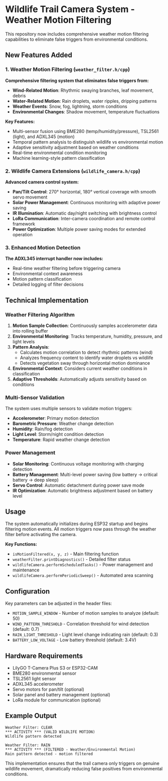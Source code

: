 # Wildlife Trail Camera System - Weather Motion Filtering

This repository now includes comprehensive weather motion filtering capabilities to eliminate false triggers from environmental conditions.

## New Features Added

### 1. Weather Motion Filtering (`weather_filter.h/cpp`)

**Comprehensive filtering system that eliminates false triggers from:**
- **Wind-Related Motion**: Rhythmic swaying branches, leaf movement, debris
- **Water-Related Motion**: Rain droplets, water ripples, dripping patterns  
- **Weather Events**: Snow, fog, lightning, storm conditions
- **Environmental Changes**: Shadow movement, temperature fluctuations

**Key Features:**
- Multi-sensor fusion using BME280 (temp/humidity/pressure), TSL2561 (light), and ADXL345 (motion)
- Temporal pattern analysis to distinguish wildlife vs environmental motion
- Adaptive sensitivity adjustment based on weather conditions
- Real-time environmental condition monitoring
- Machine learning-style pattern classification

### 2. Wildlife Camera Extensions (`wildlife_camera.h/cpp`)

**Advanced camera control system:**
- **Pan/Tilt Control**: 270° horizontal, 180° vertical coverage with smooth servo movement
- **Solar Power Management**: Continuous monitoring with adaptive power saving
- **IR Illumination**: Automatic day/night switching with brightness control
- **LoRa Communication**: Inter-camera coordination and remote control framework
- **Power Optimization**: Multiple power saving modes for extended operation

### 3. Enhanced Motion Detection

**The ADXL345 interrupt handler now includes:**
- Real-time weather filtering before triggering camera
- Environmental context awareness
- Motion pattern classification
- Detailed logging of filter decisions

## Technical Implementation

### Weather Filtering Algorithm

1. **Motion Sample Collection**: Continuously samples accelerometer data into rolling buffer
2. **Environmental Monitoring**: Tracks temperature, humidity, pressure, and light levels
3. **Pattern Analysis**: 
   - Calculates motion correlation to detect rhythmic patterns (wind)
   - Analyzes frequency content to identify water droplets vs wildlife
   - Detects vegetation sway through horizontal motion dominance
4. **Environmental Context**: Considers current weather conditions in classification
5. **Adaptive Thresholds**: Automatically adjusts sensitivity based on conditions

### Multi-Sensor Validation

The system uses multiple sensors to validate motion triggers:
- **Accelerometer**: Primary motion detection
- **Barometric Pressure**: Weather change detection  
- **Humidity**: Rain/fog detection
- **Light Level**: Storm/night condition detection
- **Temperature**: Rapid weather change detection

### Power Management

- **Solar Monitoring**: Continuous voltage monitoring with charging detection
- **Battery Management**: Multi-level power saving (low battery → critical battery → deep sleep)
- **Servo Control**: Automatic detachment during power save mode
- **IR Optimization**: Automatic brightness adjustment based on battery level

## Usage

The system automatically initializes during ESP32 startup and begins filtering motion events. All motion triggers now pass through the weather filter before activating the camera.

**Key Functions:**
- `isMotionFiltered(x, y, z)` - Main filtering function
- `weatherFilter.printDiagnostics()` - Detailed filter status
- `wildlifeCamera.performScheduledTasks()` - Power management and maintenance
- `wildlifeCamera.performPeriodicSweep()` - Automated area scanning

## Configuration

Key parameters can be adjusted in the header files:
- `MOTION_SAMPLE_WINDOW` - Number of motion samples to analyze (default: 50)
- `WIND_PATTERN_THRESHOLD` - Correlation threshold for wind detection (default: 0.7)
- `RAIN_LIGHT_THRESHOLD` - Light level change indicating rain (default: 0.3)
- `BATTERY_LOW_VOLTAGE` - Low battery threshold (default: 3.4V)

## Hardware Requirements

- LilyGO T-Camera Plus S3 or ESP32-CAM
- BME280 environmental sensor
- TSL2561 light sensor  
- ADXL345 accelerometer
- Servo motors for pan/tilt (optional)
- Solar panel and battery management (optional)
- LoRa module for communication (optional)

## Example Output

```
Weather Filter: CLEAR
*** ACTIVITY *** (VALID WILDLIFE MOTION)
Wildlife pattern detected

Weather Filter: RAIN  
*** ACTIVITY *** (FILTERED - Weather/Environmental Motion)
Rain pattern detected - motion filtered
```

This implementation ensures that the trail camera only triggers on genuine wildlife movement, dramatically reducing false positives from environmental conditions.